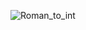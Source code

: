 
![Roman_to_int](https://github.com/hanlaoshi/leetcode-DailyProblem/blob/master/img-storage/Roman_to_int.png?raw=true)
